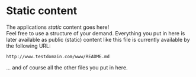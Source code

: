 # Static content
The applications *static* content goes here!  
Feel free to use a structure of your demand. Everything you put in here is later available as public (static) content like this file is currently available by the following URL:

    http://www.testdomain.com/www/README.md

... and of course all the other files you put in here.
